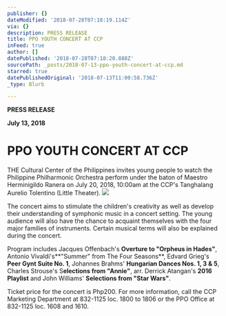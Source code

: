 ```yaml
---
publisher: {}
dateModified: '2018-07-28T07:18:19.114Z'
via: {}
description: PRESS RELEASE
title: PPO YOUTH CONCERT AT CCP
inFeed: true
author: []
datePublished: '2018-07-28T07:18:20.888Z'
sourcePath: _posts/2018-07-13-ppo-youth-concert-at-ccp.md
starred: true
datePublishedOriginal: '2018-07-13T11:00:58.736Z'
_type: Blurb

---
```

**PRESS RELEASE**

**July 13, 2018**

# **PPO YOUTH CONCERT AT CCP**

THE Cultural Center of the Philippines invites young people to watch the Philippine Philharmonic Orchestra perform under the baton of Maestro Herminigildo Ranera on July 20, 2018, 10:00am at the CCP's Tanghalang Aurelio Tolentino (Little Theater).
![](https://the-grid-user-content.s3-us-west-2.amazonaws.com/8a9e51a9-7197-4a46-843f-c73eee2e476a.jpg)

The concert aims to stimulate the children's creativity as well as develop their understanding of symphonic music in a concert setting. The young audience will also have the chance to acquaint themselves with the four major families of instruments. Certain musical terms will also be explained during the concert.

Program includes Jacques Offenbach's **Overture to "Orpheus in Hades"**, Antonio Vivaldi's**"Summer" from The Four Seasons**, Edvard Grieg's **Peer Gynt Suite No. 1**, Johannes Brahms' **Hungarian Dances Nos. 1, 3 & 5**, Charles Strouse's S**elections from "Annie"**, arr. Derrick Atangan's **2016 Playlist** and John Williams' **Selections from "Star Wars"**.

Ticket price for the concert is Php200\. For more information, call the CCP Marketing Department at 832-1125 loc. 1800 to 1806 or the PPO Office at 832-1125 loc. 1608 and 1610\.